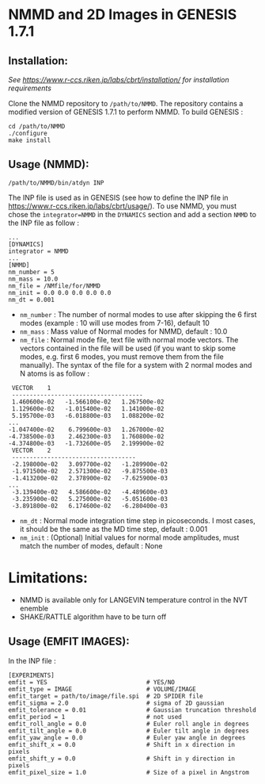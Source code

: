 # NMMD and 2D Images in GENESIS 1.7.1

## Installation: 
*See https://www.r-ccs.riken.jp/labs/cbrt/installation/ for installation requirements*

Clone the NMMD repository to `/path/to/NMMD`. The repository contains a modified version of GENESIS 1.7.1 to perform NMMD.
To build GENESIS :
```
cd /path/to/NMMD
./configure
make install
```

## Usage (NMMD):
```
/path/to/NMMD/bin/atdyn INP
```

The INP file is used as in GENESIS (see how to define the INP file in https://www.r-ccs.riken.jp/labs/cbrt/usage/). To use NMMD, you must chose the `integrator=NMMD` in the `DYNAMICS` section and add a section `NMMD` to the INP file as follow :

```
...
[DYNAMICS]
integrator = NMMD
...
[NMMD]
nm_number = 5
nm_mass = 10.0
nm_file = /NMfile/for/NMMD
nm_init = 0.0 0.0 0.0 0.0 0.0
nm_dt = 0.001
```
- `nm_number` : The number of normal modes to use after skipping the 6 first modes (example : 10 will use modes from 7-16), default 10
- `nm_mass` : Mass value of Normal modes for NMMD, default : 10.0
- `nm_file` : Normal mode file, text file with normal mode vectors. The vectors contained in the file will be used (if you want to skip some modes, e.g. first 6 modes, you must remove them from the file manually). The syntax of the file for a system with 2 normal modes and N atoms is as follow :
```
 VECTOR    1
 -------------------------------------
 1.460600e-02   -1.566100e-02   1.267500e-02
 1.129600e-02   -1.015400e-02   1.141000e-02
 5.195700e-03   -6.018800e-03   1.088200e-02
...
-1.047400e-02    6.799600e-03   1.267000e-02
-4.738500e-03    2.462300e-03   1.760800e-02
-4.374800e-03   -1.732600e-05   2.199900e-02
 VECTOR    2
 -----------------------------------
 -2.198000e-02   3.097700e-02   -1.289900e-02
 -1.971500e-02   2.571300e-02   -9.875500e-03
 -1.413200e-02   2.378900e-02   -7.625900e-03
...
 -3.139400e-02   4.586600e-02   -4.489600e-03
 -3.235900e-02   5.275000e-02   -5.051600e-03
 -3.891800e-02   6.174600e-02   -6.280400e-03
```
- `nm_dt` : Normal mode integration time step in picoseconds. I most cases, it should be the same as the MD time step, default : 0.001
- `nm_init` : (Optional) Initial values for normal mode amplitudes, must match the number of modes, default : None

# Limitations:
- NMMD is available only for LANGEVIN temperature control in the NVT enemble
- SHAKE/RATTLE algorithm have to be turn off

## Usage (EMFIT IMAGES):

In the INP file : 
```
[EXPERIMENTS]
emfit = YES                            # YES/NO
emfit_type = IMAGE                     # VOLUME/IMAGE 
emfit_target = path/to/image/file.spi  # 2D SPIDER file
emfit_sigma = 2.0                      # sigma of 2D gaussian
emfit_tolerance = 0.01                 # Gaussian truncation threshold
emfit_period = 1                       # not used
emfit_roll_angle = 0.0                 # Euler roll angle in degrees
emfit_tilt_angle = 0.0                 # Euler tilt angle in degrees
emfit_yaw_angle = 0.0                  # Euler yaw angle in degrees
emfit_shift_x = 0.0                    # Shift in x direction in pixels
emfit_shift_y = 0.0                    # Shift in y direction in pixels
emfit_pixel_size = 1.0                 # Size of a pixel in Angstrom
```

